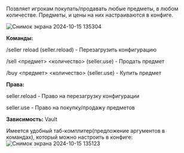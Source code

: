 Позвляет игрокам покупать/продавать любые предметы, в любом количестве. Предметы, и цены на них настраиваются в конфиге.

![Снимок экрана 2024-10-15 135304](https://github.com/user-attachments/assets/75102b77-018d-46a6-a462-8daae49d3574)

**Команды:**

/seller reload (seller.reload) - Перезагрузить конфигурацию

/sell <предмет> <количество> (seller.use) - Продать предмет

/buy <предмет> <количество> (seller.use) - Купить предмет


**Права:**

seller.reload - Право на перезагрузку конфигурации

seller.use - Право на покупку/продажу предметов


**Зависимость:** Vault

Имеется удобный таб-комплитер(предложение аргументов в командах), который можно настроить в конфиге:
![Снимок экрана 2024-10-15 135123](https://github.com/user-attachments/assets/987e8963-acd3-4fe1-bb6d-0067326e1b5a)
